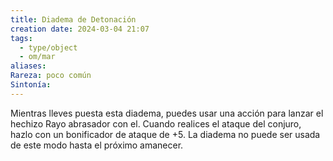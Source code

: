 ```yaml
---
title: Diadema de Detonación
creation date: 2024-03-04 21:07
tags:
  - type/object
  - om/mar
aliases: 
Rareza: poco común
Sintonía:
---
```

Mientras lleves puesta esta diadema, puedes usar una acción para lanzar el hechizo Rayo abrasador con el. Cuando realices el ataque del conjuro, hazlo con un bonificador de ataque de +5. La diadema no puede ser usada de este modo hasta el próximo amanecer.